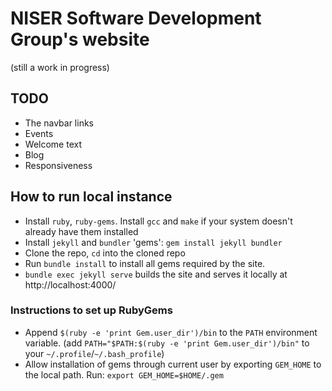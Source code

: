 # NISER Software Development Group's website
(still a work in progress)

## TODO
* The navbar links
* Events
* Welcome text
* Blog
* Responsiveness

## How to run local instance
* Install `ruby`, `ruby-gems`. Install `gcc` and `make` if your system doesn't already have them installed
* Install `jekyll` and `bundler` 'gems': `gem install jekyll bundler`
* Clone the repo, `cd` into the cloned repo
* Run `bundle install` to install all gems required by the site.
* `bundle exec jekyll serve` builds the site and serves it locally at http://localhost:4000/

### Instructions to set up RubyGems
* Append `$(ruby -e 'print Gem.user_dir')/bin` to the `PATH` environment variable. (add `PATH="$PATH:$(ruby -e 'print Gem.user_dir')/bin"` to your `~/.profile`/`~/.bash_profile`)
* Allow installation of gems through current user by exporting `GEM_HOME` to the local path. Run: `export GEM_HOME=$HOME/.gem`
